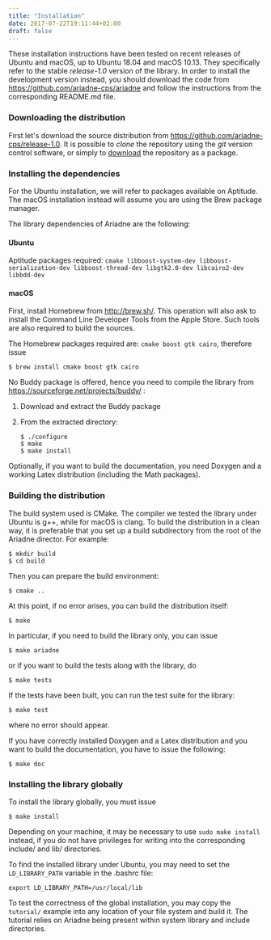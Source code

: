 ```yaml
---
title: "Installation"
date: 2017-07-22T19:11:44+02:00
draft: false
---
```


These installation instructions have been tested on recent releases of Ubuntu and macOS, up to Ubuntu 18.04 and macOS 10.13. They specifically refer to the stable *release-1.0* version of the library. In order to install the development version instead, you should download the code from https://github.com/ariadne-cps/ariadne and follow the instructions from the corresponding README.md file.

### Downloading the distribution

First let's download the source distribution from https://github.com/ariadne-cps/release-1.0. It is possible to *clone* the repository using the *git* version control software, or simply to [download](https://github.com/ariadne-cps/release-1.0/downloads/) the repository as a package.

### Installing the dependencies

For the Ubuntu installation, we will refer to packages available on Aptitude. The macOS installation instead will assume you are using the Brew package manager.

The library dependencies of Ariadne are the following:

#### Ubuntu
Aptitude packages required: `cmake libboost-system-dev libboost-serialization-dev libboost-thread-dev libgtk2.0-dev libcairo2-dev libbdd-dev`

#### macOS

First, install Homebrew from http://brew.sh/. This operation will also ask to install the Command Line Developer Tools from the Apple Store. Such tools are also required to build the sources.

The Homebrew packages required are: `cmake boost gtk cairo`, therefore issue

    $ brew install cmake boost gtk cairo

No Buddy package is offered, hence you need to compile the library from https://sourceforge.net/projects/buddy/ :

1. Download and extract the Buddy package
2. From the extracted directory:

    ```
    $ ./configure
    $ make
    $ make install
    ```

Optionally, if you want to build the documentation, you need Doxygen and a working Latex distribution (including the Math packages).

### Building the distribution

The build system used is CMake. The compiler we tested the library under Ubuntu is g++, while for macOS is clang. To build the distribution in a clean way, it is preferable that you set up a build subdirectory from the root of the Ariadne director. For example:

    $ mkdir build
    $ cd build

Then you can prepare the build environment:

    $ cmake ..

At this point, if no error arises, you can build the distribution itself:

    $ make
    
In particular, if you need to build the library only, you can issue

    $ make ariadne
    
or if you want to build the tests along with the library, do

    $ make tests

If the tests have been built, you can run the test suite for the library:

    $ make test

where no error should appear.

If you have correctly installed Doxygen and a Latex distribution and you want to build the documentation, you have to issue the following:

    $ make doc

### Installing the library globally

To install the library globally, you must issue

    $ make install

Depending on your machine, it may be necessary to use `sudo make install` instead, if you do not have privileges for writing into the corresponding include/ and lib/ directories.

To find the installed library under Ubuntu, you may need to set the `LD_LIBRARY_PATH` variable in the .bashrc file:

    export LD_LIBRARY_PATH=/usr/local/lib

To test the correctness of the global installation, you may copy the `tutorial/` example into any location of your file system and build it. The tutorial relies on Ariadne being present within system library and include directories.
